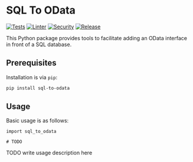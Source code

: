# SQL To OData

[![Tests](https://github.com/lordjabez/sql-to-odata/actions/workflows/test.yml/badge.svg)](https://github.com/lordjabez/sql-to-odata/actions/workflows/test.yml)
[![Linter](https://github.com/lordjabez/sql-to-odata/actions/workflows/lint.yml/badge.svg)](https://github.com/lordjabez/sql-to-odata/actions/workflows/lint.yml)
[![Security](https://github.com/lordjabez/sql-to-odata/actions/workflows/scan.yml/badge.svg)](https://github.com/lordjabez/sql-to-odata/actions/workflows/scan.yml)
[![Release](https://github.com/lordjabez/sql-to-odata/actions/workflows/release.yml/badge.svg)](https://github.com/lordjabez/sql-to-odata/actions/workflows/release.yml)

This Python package provides tools to facilitate adding an OData interface in front of a SQL database.


## Prerequisites

Installation is via `pip`:

```bash
pip install sql-to-odata
```


## Usage

Basic usage is as follows:

```python3
import sql_to_odata

# TODO
```

TODO write usage description here
